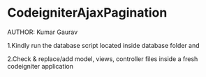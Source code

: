CodeigniterAjaxPagination
=========================
AUTHOR: Kumar Gaurav

1.Kindly run the database script located inside database folder and 

2.Check & replace/add model, views, controller files inside a fresh codeigniter application  

